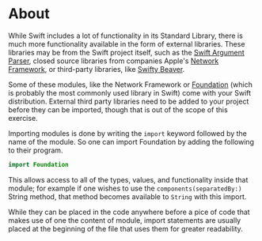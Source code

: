 # About

While Swift includes a lot of functionality in its Standard Library, there is much more functionality available in the form of external libraries.
These libraries may be from the Swift project itself, such as the [Swift Argument Parser][argument-parser], closed source libraries from companies Apple's [Network Framework][network-framework], or third-party libraries, like [Swifty Beaver][swifty-beaver].

Some of these modules, like the Network Framework or [Foundation][apple-foundation] (which is probably the most commonly used library in Swift) come with your Swift distribution.
External third party libraries need to be added to your project before they can be imported, though that is out of the scope of this exercise.

Importing modules is done by writing the `import` keyword followed by the name of the module. So one can import Foundation by adding the following to their program.

```swift
import Foundation
```

This allows access to all of the types, values, and functionality inside that module; for example if one wishes to use the `components(separatedBy:)` String method, that method becomes available to `String` with this import.

While they can be placed in the code anywhere before a pice of code that makes use of one the content of module, import statements are usually placed at the beginning of the file that uses them for greater readability.

[argument-parser]: https://apple.github.io/swift-argument-parser/documentation/argumentparser/
[network-framework]: https://developer.apple.com/documentation/network
[swifty-beaver]: https://github.com/SwiftyBeaver/SwiftyBeaver
[apple-foundation]: https://developer.apple.com/documentation/foundation
